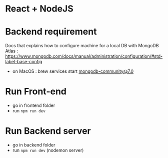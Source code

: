 # React + NodeJS

# Backend requirement

Docs that explains how to configure machine for a local DB with MongoDB Atlas :
https://www.mongodb.com/docs/manual/administration/configuration/#std-label-base-config

- on MacOS : brew services start mongodb-community@7.0

# Run Front-end

- go in frontend folder
- run `npm run dev`

# Run Backend server

- go in backend folder
- run `npm run dev` (nodemon server)
